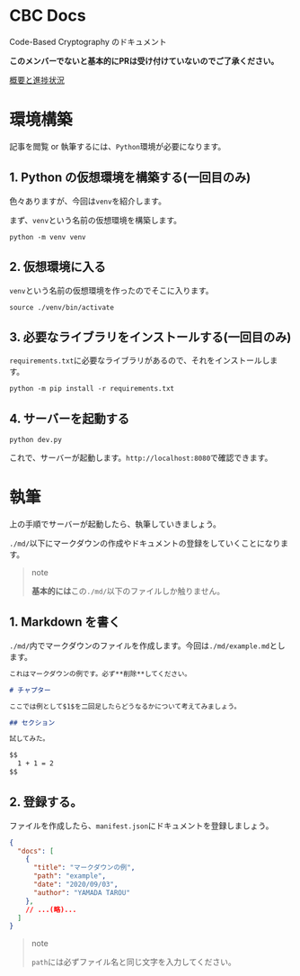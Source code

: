 # CBC Docs

Code-Based Cryptography のドキュメント

**このメンバーでないと基本的にPRは受け付けていないのでご了承ください。**

[概要と進捗状況](https://github.com/shiromoL301/cbc-docs/issues/2)

# 環境構築

記事を閲覧 or 執筆するには、`Python`環境が必要になります。

## 1. Python の仮想環境を構築する(**一回目のみ**)

色々ありますが、今回は`venv`を紹介します。

まず、`venv`という名前の仮想環境を構築します。

```
python -m venv venv
```

## 2. 仮想環境に入る

`venv`という名前の仮想環境を作ったのでそこに入ります。

```
source ./venv/bin/activate
```

## 3. 必要なライブラリをインストールする(**一回目のみ**)

`requirements.txt`に必要なライブラリがあるので、それをインストールします。

```
python -m pip install -r requirements.txt
```

## 4. サーバーを起動する

```
python dev.py
```

これで、サーバーが起動します。`http://localhost:8080`で確認できます。

# 執筆

上の手順でサーバーが起動したら、執筆していきましょう。

`./md/`以下にマークダウンの作成やドキュメントの登録をしていくことになります。

> note
>
> **基本的には**この`./md/`以下のファイルしか触りません。

## 1. Markdown を書く

`./md/`内でマークダウンのファイルを作成します。今回は`./md/example.md`とします。

```Markdown
これはマークダウンの例です。必ず**削除**してください。

# チャプター

ここでは例として$1$を二回足したらどうなるかについて考えてみましょう。

## セクション

試してみた。

$$
  1 + 1 = 2
$$
```

## 2. 登録する。

ファイルを作成したら、`manifest.json`にドキュメントを登録しましょう。

```json
{
  "docs": [
    {
      "title": "マークダウンの例",
      "path": "example",
      "date": "2020/09/03",
      "author": "YAMADA TAROU"
    },
    // ...(略)...
  ]
}
```

> note
>
> `path`には必ずファイル名と同じ文字を入力してください。
